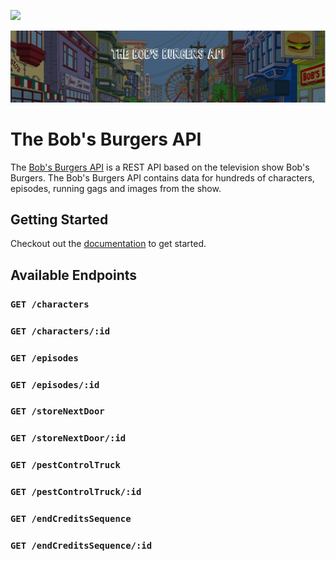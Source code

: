 ![](https://img.shields.io/badge/Coverage-96%25-83A603.svg?prefix=$coverage$)

![Banner Image](./public/images/readme-banner.jpg?raw=true 'Title')

# The Bob's Burgers API

The [Bob's Burgers API](https://www.bobsburgersapi.com/) is a REST API based on the television show Bob's Burgers. The Bob's Burgers API contains data for hundreds of characters, episodes, running gags and images from the show.

## Getting Started

Checkout out the [documentation](http://bobs-burgers-api-ui.herokuapp.com/) to get started.

## Available Endpoints

### `GET /characters`

### `GET /characters/:id`

### `GET /episodes`

### `GET /episodes/:id`

### `GET /storeNextDoor`

### `GET /storeNextDoor/:id`

### `GET /pestControlTruck`

### `GET /pestControlTruck/:id`

### `GET /endCreditsSequence`

### `GET /endCreditsSequence/:id`
